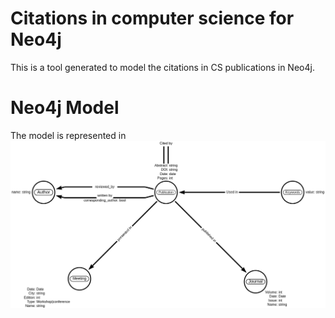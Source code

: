 # Citations in computer science for Neo4j
This is a tool generated to model the citations in CS publications in Neo4j.

# Neo4j Model
The model is represented in ![Graph model](model.png "Graph model")

